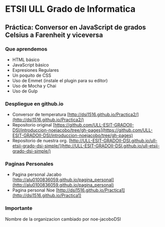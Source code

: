 # ETSII ULL Grado de Informatica

## Práctica: Conversor en JavaScript de grados Celsius a Farenheit y viceversa

### Que aprendemos

* HTML básico
* JavaScript básico
* Expresiones Regulares
* Un poquito de CSS
* Uso de Emmet (instale el plugin para su editor)
* Uso de Mocha y Chai
* Uso de Gulp

### Despliegue en github.io

* Conversor de temperatura [http://dsi1516.github.io/Practica2/](http://dsi1516.github.io/Practica2/)
* Repositorio original [https://github.com/ULL-ESIT-GRADOII-DSI/introduccion-noejacobo/tree/gh-pages](https://github.com/ULL-ESIT-GRADOII-DSI/introduccion-noejacobo/tree/gh-pages)
* Repositorio de nuestra org. [http://ULL-ESIT-GRADOII-DSI.github.io/ull-etsii-grado-dsi-simple/](http://ULL-ESIT-GRADOII-DSI.github.io/ull-etsii-grado-dsi-simple/)

### Paginas Personales
* Pagina personal Jacabo [http://alu0100836059.github.io/pagina_personal](http://alu0100836059.github.io/pagina_personal)
* Pagina personal Noe [http://dsi1516.github.io/Practica1](http://dsi1516.github.io/Practica1)

### Importante
Nombre de la organizacion cambiado por noe-jacoboDSI

